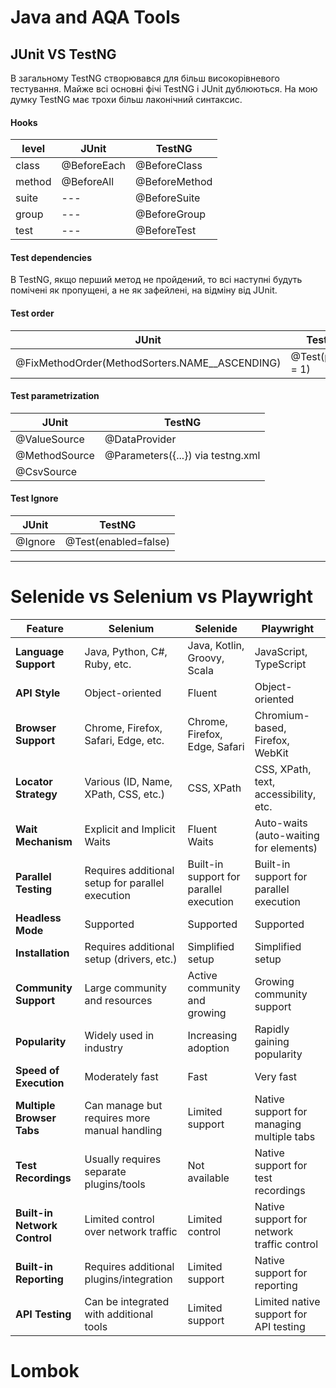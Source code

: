 # Java and AQA Tools

## JUnit VS TestNG
В загальному TestNG створювався для більш високорівневого тестування. Майже всі основні фічі TestNG i JUnit
 дублюються. На мою думку TestNG має трохи більш лаконічний синтаксис.

#### Hooks
| level | JUnit | TestNG |
| --- | --- | --- |
| class | @BeforeEach | @BeforeClass |
| method | @BeforeAll | @BeforeMethod |
| suite | --- | @BeforeSuite |
| group | --- | @BeforeGroup |
| test | --- | @BeforeTest |

#### Test dependencies
В TestNG, якщо перший метод не пройдений, то всі наступні будуть помічені як пропущені, а не як зафейлені, на відміну від JUnit.

#### Test order
| JUnit | TestNG |
| --- | --- |
| @FixMethodOrder(MethodSorters.NAME__ASCENDING) | @Test(priority = 1) |

#### Test parametrization
| JUnit | TestNG |
| --- | --- |
| @ValueSource | @DataProvider |
| @MethodSource | @Parameters({...}) via testng.xml|
| @CsvSource |  |

#### Test Ignore
| JUnit | TestNG |
| --- | --- |
| @Ignore | @Test(enabled=false) |
---

# Selenide vs Selenium vs Playwright

| Feature                       | Selenium                                   | Selenide                                      | Playwright                                   |
|-------------------------------|--------------------------------------------|-----------------------------------------------|----------------------------------------------|
| **Language Support**          | Java, Python, C#, Ruby, etc.               | Java, Kotlin, Groovy, Scala                   | JavaScript, TypeScript                       |
| **API Style**                 | Object-oriented                            | Fluent                                        | Object-oriented                              |
| **Browser Support**           | Chrome, Firefox, Safari, Edge, etc.        | Chrome, Firefox, Edge, Safari                 | Chromium-based, Firefox, WebKit              |
| **Locator Strategy**          | Various (ID, Name, XPath, CSS, etc.)       | CSS, XPath                                    | CSS, XPath, text, accessibility, etc.        |
| **Wait Mechanism**            | Explicit and Implicit Waits                 | Fluent Waits                                  | Auto-waits (auto-waiting for elements)      |
| **Parallel Testing**          | Requires additional setup for parallel execution | Built-in support for parallel execution | Built-in support for parallel execution     |
| **Headless Mode**             | Supported                                   | Supported                                     | Supported                                    |
| **Installation**              | Requires additional setup (drivers, etc.)  | Simplified setup                              | Simplified setup                             |
| **Community Support**         | Large community and resources               | Active community and growing                  | Growing community support                    |
| **Popularity**                | Widely used in industry                     | Increasing adoption                           | Rapidly gaining popularity                   |
| **Speed of Execution**        | Moderately fast                             | Fast                                          | Very fast                                    |
| **Multiple Browser Tabs**     | Can manage but requires more manual handling | Limited support                     | Native support for managing multiple tabs    |
| **Test Recordings**           | Usually requires separate plugins/tools    | Not available                                | Native support for test recordings          |
| **Built-in Network Control**  | Limited control over network traffic        | Limited control                              | Native support for network traffic control  |
| **Built-in Reporting**        | Requires additional plugins/integration    | Limited support                              | Native support for reporting                |
| **API Testing**               | Can be integrated with additional tools    | Limited support                              | Limited native support for API testing      |

# Lombok
